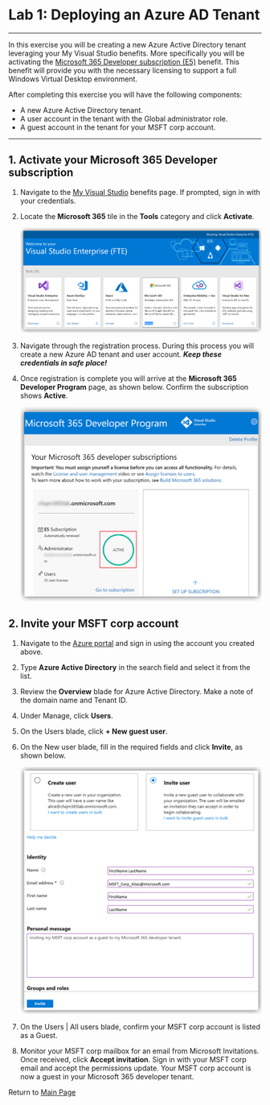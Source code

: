 # Lab 1: Deploying an Azure AD Tenant

---
In this exercise you will be creating a new Azure Active Directory tenant leveraging your My Visual Studio benefits. More specifically you will be activating the [Microsoft 365 Developer subscription (E5)](https://docs.microsoft.com/en-us/visualstudio/subscriptions/vs-m365) benefit. This benefit will provide you with the necessary licensing to support a full Windows Virtual Desktop environment.

After completing this exercise you will have the following components:

- A new Azure Active Directory tenant.
- A user account in the tenant with the Global administrator role.
- A guest account in the tenant for your MSFT corp account.

---

## 1. Activate your Microsoft 365 Developer subscription

1. Navigate to the [My Visual Studio](https://my.visualstudio.com) benefits page. If prompted, sign in with your credentials.
2. Locate the **Microsoft 365** tile in the **Tools** category and click **Activate**.

   ![PreReqs-Ex01000.png](../attachments/PreReqs-Ex01000-12d581c5-7ddd-42c4-84ae-e0e311d62daa.png)

3. Navigate through the registration process. During this process you will create a new Azure AD tenant and user account. _**Keep these credentials in safe place!**_
4. Once registration is complete you will arrive at the **Microsoft 365 Developer Program** page, as shown below. Confirm the subscription shows **Active**.
  
   ![PreReqs-Ex01001.png](../attachments/PreReqs-Ex01001-be24f035-8a5b-44ad-a5c2-b0ad3212b8db.png)

## 2. Invite your MSFT corp account

1. Navigate to the [Azure portal](https://portal.azure.com/) and sign in using the account you created above.
2. Type **Azure Active Directory** in the search field and select it from the list.
3. Review the **Overview** blade for Azure Active Directory. Make a note of the domain name and Tenant ID.
4. Under Manage, click **Users**.
5. On the Users blade, click **+ New guest user**.
6. On the New user blade, fill in the required fields and click **Invite**, as shown below.

   ![PreReqs-Ex01006.png](../attachments/PreReqs-Ex01006-a1a529a1-746e-46f5-9ae9-65c3b46404e8.png)

7. On the Users | All users blade, confirm your MSFT corp account is listed as a Guest.
8. Monitor your MSFT corp mailbox for an email from Microsoft Invitations. Once received, click **Accept invitation**. Sign in with your MSFT corp email and accept the permissions update. Your MSFT corp account is now a guest in your Microsoft 365 developer tenant.

Return to [Main Page](prepare.md)
